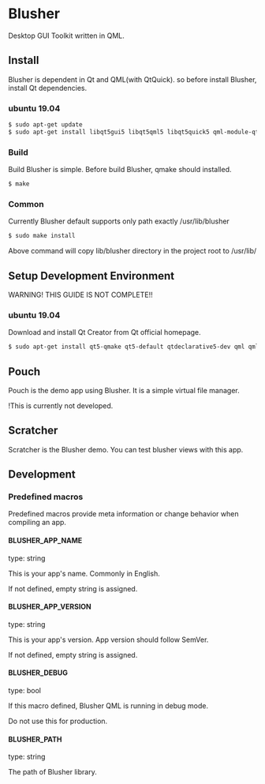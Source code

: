Blusher
==========

Desktop GUI Toolkit written in QML.


Install
----------

Blusher is dependent in Qt and QML(with QtQuick). so before install Blusher, install Qt dependencies.

### ubuntu 19.04

```sh
$ sudo apt-get update
$ sudo apt-get install libqt5gui5 libqt5qml5 libqt5quick5 qml-module-qtquick2 qml-module-qtquick-layouts qml-module-qtquick-window2 qml-module-qtgraphicaleffects
```

### Build

Build Blusher is simple. Before build Blusher, qmake should installed.

```sh
$ make
```

### Common

Currently Blusher default supports only path exactly /usr/lib/blusher

```sh
$ sudo make install
```

Above command will copy lib/blusher directory in the project root to /usr/lib/


Setup Development Environment
------------------------------

WARNING! THIS GUIDE IS NOT COMPLETE!!

### ubuntu 19.04

Download and install Qt Creator from Qt official homepage.

```sh
$ sudo apt-get install qt5-qmake qt5-default qtdeclarative5-dev qml qml-module-qtquick2 qml-module-qtquick-window2
```


Pouch
----------

Pouch is the demo app using Blusher. It is a simple virtual file manager.

!This is currently not developed.

Scratcher
----------

Scratcher is the Blusher demo. You can test blusher views with this app.


Development
------------

### Predefined macros

Predefined macros provide meta information or change behavior when compiling an app.

#### BLUSHER\_APP\_NAME

type: string

This is your app's name. Commonly in English.

If not defined, empty string is assigned.


#### BLUSHER\_APP\_VERSION

type: string

This is your app's version. App version should follow SemVer.

If not defined, empty string is assigned.


#### BLUSHER\_DEBUG

type: bool

If this macro defined, Blusher QML is running in debug mode.

Do not use this for production.

#### BLUSHER\_PATH

type: string

The path of Blusher library.

